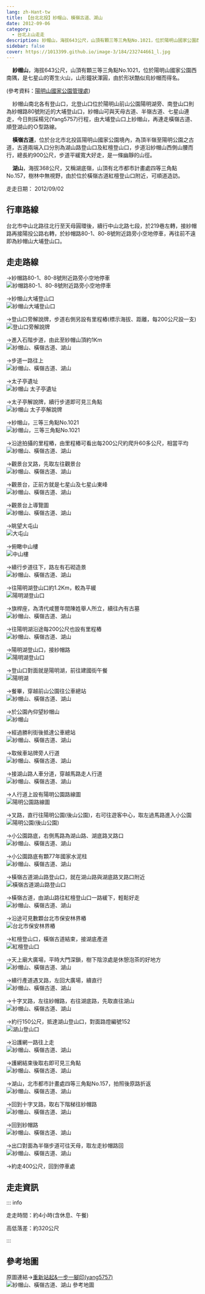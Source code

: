 ```yaml
---
lang: zh-Hant-tw
title: 【台北北投】紗帽山、橫嶺古道、湖山
date: 2012-09-06
category: 
  - 台北上山走走
description: 紗帽山，海拔643公尺，山頂有顆三等三角點No.1021，位於陽明山國家公園西南隅，是七星山的寄生火山，山形鐘狀渾圓，由於形狀酷似烏紗帽而得名。紗帽山南北各有登山口，北登山口位於陽明山前山公園陽明湖旁、南登山口則為紗帽路80號附近的大埔登山口，紗帽山可與天母古道、半嶺古道、七星山連走，今日則採楊兄(Yang5757)行程，由大埔登山口上紗帽山，再連走橫嶺古道、順登湖山的Ｏ型路線。
sidebar: false
cover: https://1013399.github.io/image-3/184/232744661_l.jpg
---
```


    **紗帽山**，海拔643公尺，山頂有顆三等三角點No.1021，位於陽明山國家公園西南隅，是七星山的寄生火山，山形鐘狀渾圓，由於形狀酷似烏紗帽而得名。

(參考資料：[陽明山國家公園管理處](http://www.ymsnp.gov.tw/nweb/index.php?option=com_linemap&view=linemap&id=19&Itemid=132))  

    紗帽山南北各有登山口，北登山口位於陽明山前山公園陽明湖旁、南登山口則為紗帽路80號附近的大埔登山口，紗帽山可與天母古道、半嶺古道、七星山連走，今日則採楊兄(Yang5757)行程，由大埔登山口上紗帽山，再連走橫嶺古道、順登湖山的Ｏ型路線。  

<!-- more -->

    **橫嶺古道**，位於台北市北投區陽明山國家公園境內，為頂半嶺至陽明公園之古道，古道兩端入口分別為湖山路登山口及紅檀登山口，步道沿紗帽山西側山腰而行，總長約900公尺，步道平緩寬大好走，是一條幽靜的山徑。  

    **湖山**，海拔368公尺，又稱湖底嶺，山頂有北市都市計畫處四等三角點No.157，樹林中無視野，由於位於橫嶺古道紅檀登山口附近，可順道造訪。

走走日期： 2012/09/02

## 行車路線 
台北市中山北路往北行至天母圓環後，續行中山北路七段，於219巷左轉，接紗帽路再接陽投公路右轉，於紗帽路80-1、80-8號附近路旁小空地停車，再往前不遠即為紗帽山大埔登山口。

## 走走路線
→紗帽路80-1、80-8號附近路旁小空地停車  
![紗帽路80-1、80-8號附近路旁小空地停車](https://1013399.github.io/image-3/184/232744544_l.jpg)

→紗帽山大埔登山口  
![紗帽山大埔登山口](https://1013399.github.io/image-3/184/232744620_l.jpg)

→登山口旁解說牌，步道右側另設有里程樁(標示海拔、距離，每200公尺設一支)  
![登山口旁解說牌](https://1013399.github.io/image-3/184/232744631_l.jpg)

→進入石階步道，由此至紗帽山頂約1Km  
![紗帽山、橫嶺古道、湖山](https://1013399.github.io/image-3/184/232744633_l.jpg)

→步道一路往上  
![紗帽山、橫嶺古道、湖山](https://1013399.github.io/image-3/184/232744638_l.jpg)

→太子亭遺址  
![紗帽山 太子亭遺址](https://1013399.github.io/image-3/184/232744642_l.jpg)

→太子亭解說牌，續行步道即可見三角點  
![紗帽山 太子亭解說牌](https://1013399.github.io/image-3/184/232744645_l.jpg)

→紗帽山，三等三角點No.1021  
![紗帽山，三等三角點No.1021](https://1013399.github.io/image-3/184/232744647_l.jpg)

→沿途拍攝的里程樁，由里程樁可看出每200公尺約爬升60多公尺，相當平均  
![紗帽山、橫嶺古道、湖山](https://1013399.github.io/image-3/184/232744626_l.jpg)

→觀景台叉路，先取左往觀景台  
![紗帽山、橫嶺古道、湖山](https://1013399.github.io/image-3/184/232744649_l.jpg)

→觀景台，正前方就是七星山及七星山東峰  
![紗帽山、橫嶺古道、湖山](https://1013399.github.io/image-3/184/232744661_l.jpg)

→觀景台上導覽圖  
![紗帽山、橫嶺古道、湖山](https://1013399.github.io/image-3/184/232744669_l.jpg)

→眺望大屯山  
![大屯山](https://1013399.github.io/image-3/184/232744666_l.jpg)

→俯瞰中山樓  
![中山樓](https://1013399.github.io/image-3/184/232744673_l.jpg)

→續行步道往下，路左有石砌造景  
![紗帽山、橫嶺古道、湖山](https://1013399.github.io/image-3/184/232744676_l.jpg)

→往陽明湖登山口約1.2Km，較為平緩  
![陽明湖登山口](https://1013399.github.io/image-3/184/232744681_l.jpg)

→旗桿座，為清代咸豐年間陳姓舉人所立，續往內有古墓  
![紗帽山、橫嶺古道、湖山](https://1013399.github.io/image-3/184/232744690_l.jpg)

→往陽明湖沿途每200公尺也設有里程樁  
![紗帽山、橫嶺古道、湖山](https://1013399.github.io/image-3/184/232744695_l.jpg)

→陽明湖登山口，接紗帽路  
![陽明湖登山口](https://1013399.github.io/image-3/184/232744701_l.jpg)

→登山口對面就是陽明湖，前往建國街午餐  
![陽明湖](https://1013399.github.io/image-3/184/232744713_l.jpg)

→餐畢，穿越前山公園往公車總站  
![紗帽山、橫嶺古道、湖山](https://1013399.github.io/image-3/184/232744717_l.jpg)

→於公園內仰望紗帽山  
![紗帽山](https://1013399.github.io/image-3/184/232744720_l.jpg)

→經過勝利街後抵達公車總站  
![紗帽山、橫嶺古道、湖山](https://1013399.github.io/image-3/184/232744722_l.jpg)

→取候車站牌旁人行道  
![紗帽山、橫嶺古道、湖山](https://1013399.github.io/image-3/184/232744723_l.jpg)

→接湖山路人車分道，穿越馬路走人行道  
![紗帽山、橫嶺古道、湖山](https://1013399.github.io/image-3/184/232744724_l.jpg)

→人行道上設有陽明公園路線圖  
![陽明公園路線圖](https://1013399.github.io/image-3/184/232744728_l.jpg)

→叉路，直行往陽明公園(後山公園)，右可往遊客中心，取左過馬路進入小公園  
![陽明公園(後山公園)](https://1013399.github.io/image-3/184/232744730_l.jpg)

→小公園路底，右側馬路為湖山路、湖底路叉路口  
![紗帽山、橫嶺古道、湖山](https://1013399.github.io/image-3/184/232744731_l.jpg)

→小公園路底有顆77年國家水泥柱  
![紗帽山、橫嶺古道、湖山](https://1013399.github.io/image-3/184/232744743_l.jpg)

→橫嶺古道湖山路登山口，就在湖山路與湖底路叉路口附近  
![橫嶺古道湖山路登山口](https://1013399.github.io/image-3/184/232744757_l.jpg)

→橫嶺古道，由湖山路往紅檀登山口一路緩下，輕鬆好走  
![紗帽山、橫嶺古道、湖山](https://1013399.github.io/image-3/184/232744768_l.jpg)

→沿途可見數顆台北市保安林界樁  
![台北市保安林界樁](https://1013399.github.io/image-3/184/232744775_l.jpg)

→紅檀登山口，橫嶺古道結束，接湖底產道  
![紅檀登山口](https://1013399.github.io/image-3/184/232744782_l.jpg)

→天上廟大廣場，平時大門深鎖，樹下陰涼處是休憩泡茶的好地方  
![紗帽山、橫嶺古道、湖山](https://1013399.github.io/image-3/184/232744784_l.jpg)

→續行產道遇叉路，左回大廣場，續直行  
![紗帽山、橫嶺古道、湖山](https://1013399.github.io/image-3/184/232744791_l.jpg)

→十字叉路，左往紗帽路，右往湖底路，先取直往湖山  
![紗帽山、橫嶺古道、湖山](https://1013399.github.io/image-3/184/232744795_l.jpg)

→約行150公尺，抵達湖山登山口，對面路燈編號152  
![湖山登山口](https://1013399.github.io/image-3/184/232744796_l.jpg)

→沿護網一路往上走  
![紗帽山、橫嶺古道、湖山](https://1013399.github.io/image-3/184/232744801_l.jpg)

→護網結束後取右即可見三角點  
![紗帽山、橫嶺古道、湖山](https://1013399.github.io/image-3/184/232744803_l.jpg)

→湖山，北市都市計畫處四等三角點No.157，拍照後原路折返  
![紗帽山、橫嶺古道、湖山](https://1013399.github.io/image-3/184/232744809_l.jpg)

→回到十字叉路，取右下階梯往紗帽路  
![紗帽山、橫嶺古道、湖山](https://1013399.github.io/image-3/184/232744812_l.jpg)

→回到紗帽路  
![紗帽山、橫嶺古道、湖山](https://1013399.github.io/image-3/184/232744813_l.jpg)

→出口對面為半嶺步道可往天母，取左走紗帽路回  
![紗帽山、橫嶺古道、湖山](https://1013399.github.io/image-3/184/232744817_l.jpg)

→約走400公尺，回到停車處

## 走走資訊

::: info

走走時間：約4小時(含休息、午餐)

高低落差：約320公尺

:::

## 參考地圖
原圖連結→[重新站起&一步一腳印(yang5757)](http://blog.xuite.net/yang5757/blog/28056038)  
![紗帽山、橫嶺古道、湖山 參考地圖](https://1013399.github.io/image-3/184/232744848_l.jpg)